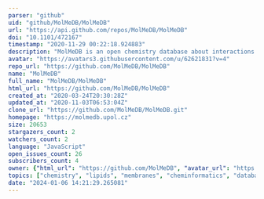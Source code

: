```yaml
---
parser: "github"
uid: "github/MolMeDB/MolMeDB"
url: "https://api.github.com/repos/MolMeDB/MolMeDB"
doi: "10.1101/472167"
timestamp: "2020-11-29 00:22:18.924883"
description: "MolMeDB is an open chemistry database about interactions of molecules with membranes."
avatar: "https://avatars3.githubusercontent.com/u/62621831?v=4"
repo_url: "https://github.com/MolMeDB/MolMeDB"
name: "MolMeDB"
full_name: "MolMeDB/MolMeDB"
html_url: "https://github.com/MolMeDB/MolMeDB"
created_at: "2020-03-24T20:30:28Z"
updated_at: "2020-11-03T06:53:04Z"
clone_url: "https://github.com/MolMeDB/MolMeDB.git"
homepage: "https://molmedb.upol.cz"
size: 20653
stargazers_count: 2
watchers_count: 2
language: "JavaScript"
open_issues_count: 26
subscribers_count: 4
owner: {"html_url": "https://github.com/MolMeDB", "avatar_url": "https://avatars3.githubusercontent.com/u/62621831?v=4", "login": "MolMeDB", "type": "Organization"}
topics: ["chemistry", "lipids", "membranes", "cheminformatics", "database", "small-molecule", "permeability"]
date: "2024-01-06 14:21:29.265081"
---
```

